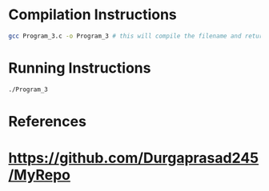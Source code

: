 <!--
NOTES:
This README is an example README for CS332/532 labs. This is a purely minimal example. It's written to emulate pure english representations of a set of documentation. As you start to write more "real world" documentation you will encounter certain standards and manners of writing that this README prepares you for
-->

# Compilation Instructions

```bash
gcc Program_3.c -o Program_3 # this will compile the filename and return an executable with the executable name
```

# Running Instructions

```bash
./Program_3
```

# References

# https://github.com/Durgaprasad245/MyRepo